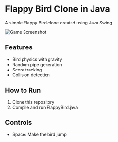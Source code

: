 # Flappy Bird Clone in Java

A simple Flappy Bird clone created using Java Swing.

![Game Screenshot](screenshot.png)

## Features
- Bird physics with gravity
- Random pipe generation
- Score tracking
- Collision detection

## How to Run
1. Clone this repository
2. Compile and run FlappyBird.java

## Controls
- Space: Make the bird jump